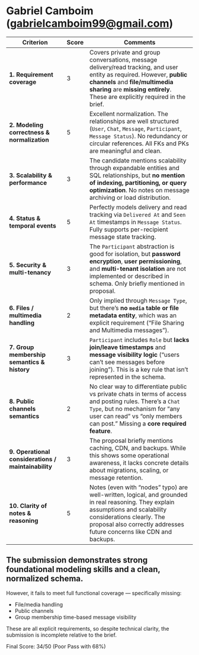 # Gabriel Camboim (gabrielcamboim99@gmail.com)

| **Criterion**                                       | **Score** | **Comments**                                                                                                                                                                                                                            |
| --------------------------------------------------- | ----- | --------------------------------------------------------------------------------------------------------------------------------------------------------------------------------------------------------------------------------------- |
| **1. Requirement coverage**                         | 3 | Covers private and group conversations, message delivery/read tracking, and user entity as required. However, **public channels** and **file/multimedia sharing** are **missing entirely**. These are explicitly required in the brief. |
| **2. Modeling correctness & normalization**         | 5 | Excellent normalization. The relationships are well structured (`User`, `Chat`, `Message`, `Participant`, `Message Status`). No redundancy or circular references. All FKs and PKs are meaningful and clean.                            |
| **3. Scalability & performance**                    | 3 | The candidate mentions scalability through expandable entities and SQL relationships, but **no mention of indexing, partitioning, or query optimization**. No notes on message archiving or load distribution.                          |
| **4. Status & temporal events**                     | 5 | Perfectly models delivery and read tracking via `Delivered At` and `Seen At` timestamps in `Message Status`. Fully supports per-recipient message state tracking.                                                                       |
| **5. Security & multi-tenancy**                     | 3 | The `Participant` abstraction is good for isolation, but **password encryption**, **user permissioning**, and **multi-tenant isolation** are not implemented or described in schema. Only briefly mentioned in proposal.                |
| **6. Files / multimedia handling**                  | 2 | Only implied through `Message Type`, but there’s **no `media` table or file metadata entity**, which was an explicit requirement (“File Sharing and Multimedia messages”).                                                              |
| **7. Group membership semantics & history**         | 3 | `Participant` includes `Role` but **lacks join/leave timestamps** and **message visibility logic** (“users can’t see messages before joining”). This is a key rule that isn’t represented in the schema.                                |
| **8. Public channels semantics**                    | 2 | No clear way to differentiate public vs private chats in terms of access and posting rules. There’s a `Chat Type`, but no mechanism for “any user can read” vs “only members can post.” Missing a **core required feature**.            |
| **9. Operational considerations / maintainability** | 3 | The proposal briefly mentions caching, CDN, and backups. While this shows some operational awareness, it lacks concrete details about migrations, scaling, or message retention.                                                        |
| **10. Clarity of notes & reasoning**                | 5 | Notes (even with “nodes” typo) are well-written, logical, and grounded in real reasoning. They explain assumptions and scalability considerations clearly. The proposal also correctly addresses future concerns like CDN and backups.  |

## The submission demonstrates strong foundational modeling skills and a clean, normalized schema.
However, it fails to meet full functional coverage — specifically missing:
- File/media handling
- Public channels
- Group membership time-based message visibility

These are all explicit requirements, so despite technical clarity, the submission is incomplete relative to the brief.

Final
Score: 34/50 (Poor Pass with 68%)
